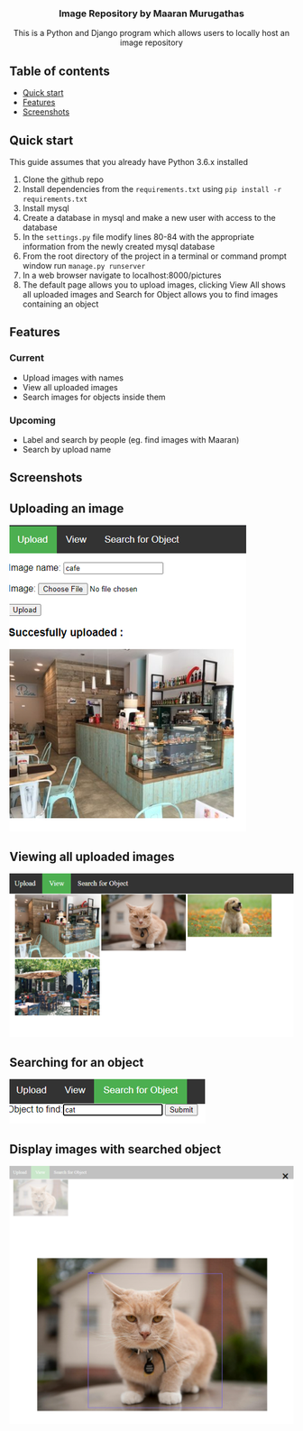 <p align="center">
  <h3 align="center">Image Repository by Maaran Murugathas</h3>
  <p align="center">
    This is a Python and Django program which allows users to locally host an image repository
    <br>
  </p>
</p>


## Table of contents

- [Quick start](#quick-start)
- [Features](#features)
- [Screenshots](#screenshots)

## Quick start
This guide assumes that you already have Python 3.6.x installed
1. Clone the github repo
2. Install dependencies from the ```requirements.txt``` using ```pip install -r requirements.txt```
3. Install mysql
4. Create a database in mysql and make a new user with access to the database
5. In the ```settings.py``` file modify lines 80-84 with the appropriate information from the newly created mysql database
6. From the root directory of the project in a terminal or command prompt window run ```manage.py runserver```
7. In a web browser navigate to localhost:8000/pictures
8. The default page allows you to upload images, clicking View All shows all uploaded images and Search for Object allows you to find images containing an object

## Features
### Current
* Upload images with names
* View all uploaded images
* Search images for objects inside them
### Upcoming
* Label and search by people (eg. find images with Maaran)
* Search by upload name

## Screenshots
## Uploading an image
![alt text](https://github.com/maaranm/ImageRepository/blob/develop/images/Cafe%20Upload.png?raw=true)

## Viewing all uploaded images
![alt text](https://github.com/maaranm/ImageRepository/blob/develop/images/View%20all.png?raw=true)

## Searching for an object
![alt text](https://github.com/maaranm/ImageRepository/blob/develop/images/search.png?raw=true)

## Display images with searched object
![alt text](https://github.com/maaranm/ImageRepository/blob/develop/images/annotated.png?raw=true)
